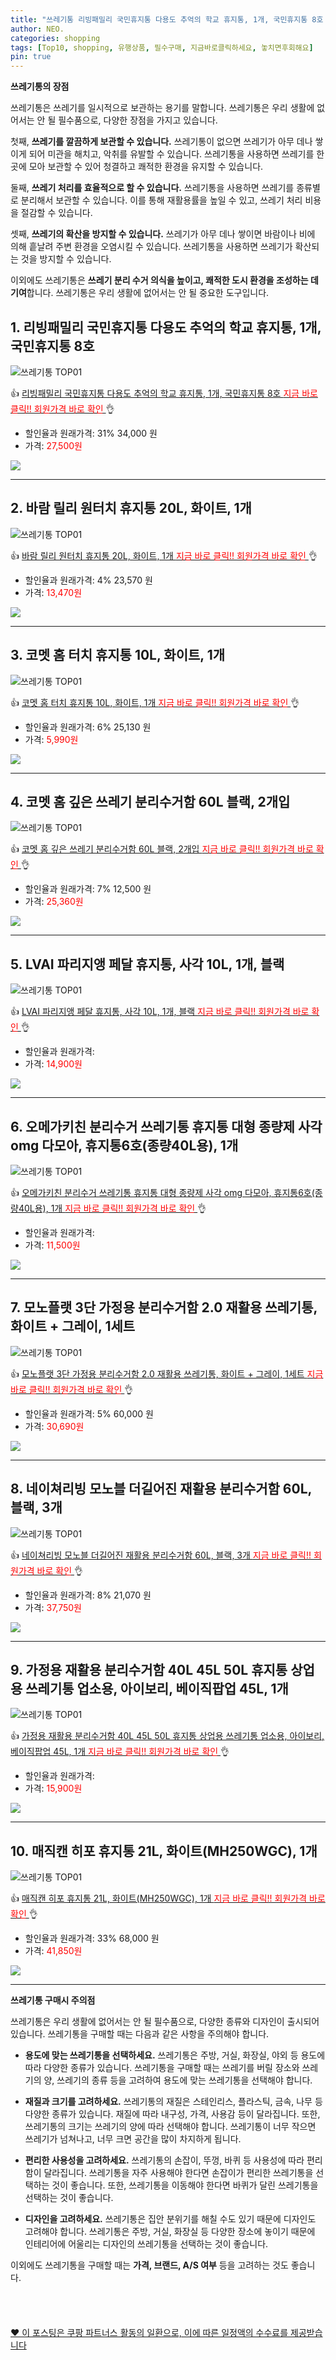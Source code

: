 ```yaml
---
title: "쓰레기통 리빙패밀리 국민휴지통 다용도 추억의 학교 휴지통, 1개, 국민휴지통 8호 필수 필요 추천 제품 비교 최저 가격 비교 장점 구매가이드"
author: NEO.
categories: shopping
tags: [Top10, shopping, 유행상품, 필수구매, 지금바로클릭하세요, 놓치면후회해요]
pin: true
---
```

**쓰레기통의 장점**

쓰레기통은 쓰레기를 일시적으로 보관하는 용기를 말합니다. 쓰레기통은 우리 생활에 없어서는 안 될 필수품으로, 다양한 장점을 가지고 있습니다.

첫째, **쓰레기를 깔끔하게 보관할 수 있습니다.** 쓰레기통이 없으면 쓰레기가 아무 데나 쌓이게 되어 미관을 해치고, 악취를 유발할 수 있습니다. 쓰레기통을 사용하면 쓰레기를 한곳에 모아 보관할 수 있어 청결하고 쾌적한 환경을 유지할 수 있습니다.

둘째, **쓰레기 처리를 효율적으로 할 수 있습니다.** 쓰레기통을 사용하면 쓰레기를 종류별로 분리해서 보관할 수 있습니다. 이를 통해 재활용률을 높일 수 있고, 쓰레기 처리 비용을 절감할 수 있습니다.

셋째, **쓰레기의 확산을 방지할 수 있습니다.** 쓰레기가 아무 데나 쌓이면 바람이나 비에 의해 흩날려 주변 환경을 오염시킬 수 있습니다. 쓰레기통을 사용하면 쓰레기가 확산되는 것을 방지할 수 있습니다.

이외에도 쓰레기통은 **쓰레기 분리 수거 의식을 높이고, 쾌적한 도시 환경을 조성하는 데 기여**합니다. 쓰레기통은 우리 생활에 없어서는 안 될 중요한 도구입니다.

   

## 1. 리빙패밀리 국민휴지통 다용도 추억의 학교 휴지통, 1개, 국민휴지통 8호

![쓰레기통 TOP01](https://thumbnail8.coupangcdn.com/thumbnails/remote/490x490ex/image/vendor_inventory/0300/c5a52715eb3eb3691bfa8677ad7354988794216e3b740c8d1745821150f4.jpg)


👍 [리빙패밀리 국민휴지통 다용도 추억의 학교 휴지통, 1개, 국민휴지통 8호 <font color=red> 지금 바로 클릭!! 회원가격 바로 확인 </font> ](https://link.coupang.com/re/AFFSDP?lptag=AF3617701&subid=GithubCoopas&pageKey=343913930&traceid=V0-153&itemId=1092615886&vendorItemId=5608506092) 👌 


- 할인율과 원래가격: 31%  34,000   원
- 가격: <span style='color:red'>27,500원</span>

[![](/discount_price.png)](https://link.coupang.com/re/AFFSDP?lptag=AF3617701&subid=GithubCoopas&pageKey=343913930&traceid=V0-153&itemId=1092615886&vendorItemId=5608506092)

---


   

## 2. 바람 릴리 원터치 휴지통 20L, 화이트, 1개

![쓰레기통 TOP01](https://thumbnail8.coupangcdn.com/thumbnails/remote/490x490ex/image/retail/images/2414587743406878-c5b50330-efaa-40c5-99c9-7c74c09623e4.jpg)


👍 [바람 릴리 원터치 휴지통 20L, 화이트, 1개 <font color=red> 지금 바로 클릭!! 회원가격 바로 확인 </font> ](https://link.coupang.com/re/AFFSDP?lptag=AF3617701&subid=GithubCoopas&pageKey=146831471&traceid=V0-153&itemId=425173195&vendorItemId=4046551205) 👌 


- 할인율과 원래가격: 4%  23,570   원
- 가격: <span style='color:red'>13,470원</span>

[![](/discount_price.png)](https://link.coupang.com/re/AFFSDP?lptag=AF3617701&subid=GithubCoopas&pageKey=146831471&traceid=V0-153&itemId=425173195&vendorItemId=4046551205)

---


   

## 3. 코멧 홈 터치 휴지통 10L, 화이트, 1개

![쓰레기통 TOP01](https://thumbnail7.coupangcdn.com/thumbnails/remote/490x490ex/image/retail/images/3249626312647782-c0df908f-b21d-4d6a-a0e1-53eab9ba9184.jpg)


👍 [코멧 홈 터치 휴지통 10L, 화이트, 1개 <font color=red> 지금 바로 클릭!! 회원가격 바로 확인 </font> ](https://link.coupang.com/re/AFFSDP?lptag=AF3617701&subid=GithubCoopas&pageKey=7373074555&traceid=V0-153&itemId=19023954374&vendorItemId=86148227409) 👌 


- 할인율과 원래가격: 6%  25,130   원
- 가격: <span style='color:red'>5,990원</span>

[![](/discount_price.png)](https://link.coupang.com/re/AFFSDP?lptag=AF3617701&subid=GithubCoopas&pageKey=7373074555&traceid=V0-153&itemId=19023954374&vendorItemId=86148227409)

---


   

## 4. 코멧 홈 깊은 쓰레기 분리수거함 60L 블랙, 2개입

![쓰레기통 TOP01](https://thumbnail7.coupangcdn.com/thumbnails/remote/490x490ex/image/retail/images/9693853835476097-b8fffe27-090d-47b8-91ea-c830820da923.jpg)


👍 [코멧 홈 깊은 쓰레기 분리수거함 60L 블랙, 2개입 <font color=red> 지금 바로 클릭!! 회원가격 바로 확인 </font> ](https://link.coupang.com/re/AFFSDP?lptag=AF3617701&subid=GithubCoopas&pageKey=6204037312&traceid=V0-153&itemId=12327742160&vendorItemId=79597757094) 👌 


- 할인율과 원래가격: 7%  12,500   원
- 가격: <span style='color:red'>25,360원</span>

[![](/discount_price.png)](https://link.coupang.com/re/AFFSDP?lptag=AF3617701&subid=GithubCoopas&pageKey=6204037312&traceid=V0-153&itemId=12327742160&vendorItemId=79597757094)

---


   

## 5. LVAI 파리지앵 페달 휴지통, 사각 10L, 1개, 블랙

![쓰레기통 TOP01](https://thumbnail10.coupangcdn.com/thumbnails/remote/490x490ex/image/vendor_inventory/d339/57fe26060ba9f6da37162a170544d56832a4f6a41fa9b311e8c259a2bf84.jpg)


👍 [LVAI 파리지앵 페달 휴지통, 사각 10L, 1개, 블랙 <font color=red> 지금 바로 클릭!! 회원가격 바로 확인 </font> ](https://link.coupang.com/re/AFFSDP?lptag=AF3617701&subid=GithubCoopas&pageKey=7581484360&traceid=V0-153&itemId=20024692623&vendorItemId=87111140347) 👌 


- 할인율과 원래가격: 
- 가격: <span style='color:red'>14,900원</span>

[![](/discount_price.png)](https://link.coupang.com/re/AFFSDP?lptag=AF3617701&subid=GithubCoopas&pageKey=7581484360&traceid=V0-153&itemId=20024692623&vendorItemId=87111140347)

---


   

## 6. 오메가키친 분리수거 쓰레기통 휴지통 대형 종량제 사각 omg 다모아, 휴지통6호(종량40L용), 1개

![쓰레기통 TOP01](https://thumbnail10.coupangcdn.com/thumbnails/remote/490x490ex/image/vendor_inventory/7483/1337b0d8cfd442a6c88050f189e186ee8b0986fea74fc32061b3e5019345.jpg)


👍 [오메가키친 분리수거 쓰레기통 휴지통 대형 종량제 사각 omg 다모아, 휴지통6호(종량40L용), 1개 <font color=red> 지금 바로 클릭!! 회원가격 바로 확인 </font> ](https://link.coupang.com/re/AFFSDP?lptag=AF3617701&subid=GithubCoopas&pageKey=7580788399&traceid=V0-153&itemId=20011225480&vendorItemId=87175003099) 👌 


- 할인율과 원래가격: 
- 가격: <span style='color:red'>11,500원</span>

[![](/discount_price.png)](https://link.coupang.com/re/AFFSDP?lptag=AF3617701&subid=GithubCoopas&pageKey=7580788399&traceid=V0-153&itemId=20011225480&vendorItemId=87175003099)

---


   

## 7. 모노플랫 3단 가정용 분리수거함 2.0 재활용 쓰레기통, 화이트 + 그레이, 1세트

![쓰레기통 TOP01](https://thumbnail9.coupangcdn.com/thumbnails/remote/490x490ex/image/vendor_inventory/3bbb/022a5d69287680dec93482315697a3e43f6961008886da345292a0519545.jpg)


👍 [모노플랫 3단 가정용 분리수거함 2.0 재활용 쓰레기통, 화이트 + 그레이, 1세트 <font color=red> 지금 바로 클릭!! 회원가격 바로 확인 </font> ](https://link.coupang.com/re/AFFSDP?lptag=AF3617701&subid=GithubCoopas&pageKey=6528570582&traceid=V0-153&itemId=14491001249&vendorItemId=87233596434) 👌 


- 할인율과 원래가격: 5%  60,000   원
- 가격: <span style='color:red'>30,690원</span>

[![](/discount_price.png)](https://link.coupang.com/re/AFFSDP?lptag=AF3617701&subid=GithubCoopas&pageKey=6528570582&traceid=V0-153&itemId=14491001249&vendorItemId=87233596434)

---


   

## 8. 네이쳐리빙 모노블 더길어진 재활용 분리수거함 60L, 블랙, 3개

![쓰레기통 TOP01](https://thumbnail8.coupangcdn.com/thumbnails/remote/490x490ex/image/rs_quotation_api/3fabwgw2/b783c99e84c64cf4bf289f72a1124bc5.jpg)


👍 [네이쳐리빙 모노블 더길어진 재활용 분리수거함 60L, 블랙, 3개 <font color=red> 지금 바로 클릭!! 회원가격 바로 확인 </font> ](https://link.coupang.com/re/AFFSDP?lptag=AF3617701&subid=GithubCoopas&pageKey=6060346443&traceid=V0-153&itemId=12458231142&vendorItemId=79727225001) 👌 


- 할인율과 원래가격: 8%  21,070   원
- 가격: <span style='color:red'>37,750원</span>

[![](/discount_price.png)](https://link.coupang.com/re/AFFSDP?lptag=AF3617701&subid=GithubCoopas&pageKey=6060346443&traceid=V0-153&itemId=12458231142&vendorItemId=79727225001)

---


   

## 9. 가정용 재활용 분리수거함 40L 45L 50L 휴지통 상업용 쓰레기통 업소용, 아이보리, 베이직팝업 45L, 1개

![쓰레기통 TOP01](https://thumbnail7.coupangcdn.com/thumbnails/remote/490x490ex/image/vendor_inventory/aa7d/9242785e6a67afc1c1c70e082fff5b7cfa9d2dbfdb1cf519bb09dc6c20f7.jpg)


👍 [가정용 재활용 분리수거함 40L 45L 50L 휴지통 상업용 쓰레기통 업소용, 아이보리, 베이직팝업 45L, 1개 <font color=red> 지금 바로 클릭!! 회원가격 바로 확인 </font> ](https://link.coupang.com/re/AFFSDP?lptag=AF3617701&subid=GithubCoopas&pageKey=7220870918&traceid=V0-153&itemId=18298583568&vendorItemId=78391637363) 👌 


- 할인율과 원래가격: 
- 가격: <span style='color:red'>15,900원</span>

[![](/discount_price.png)](https://link.coupang.com/re/AFFSDP?lptag=AF3617701&subid=GithubCoopas&pageKey=7220870918&traceid=V0-153&itemId=18298583568&vendorItemId=78391637363)

---


   

## 10. 매직캔 히포 휴지통 21L, 화이트(MH250WGC), 1개

![쓰레기통 TOP01](https://thumbnail7.coupangcdn.com/thumbnails/remote/490x490ex/image/retail/images/2020/10/23/21/5/5467df59-51f6-48ed-958d-c0e13c33028a.jpg)


👍 [매직캔 히포 휴지통 21L, 화이트(MH250WGC), 1개 <font color=red> 지금 바로 클릭!! 회원가격 바로 확인 </font> ](https://link.coupang.com/re/AFFSDP?lptag=AF3617701&subid=GithubCoopas&pageKey=2316949007&traceid=V0-153&itemId=3999208906&vendorItemId=71983480995) 👌 


- 할인율과 원래가격: 33%  68,000   원
- 가격: <span style='color:red'>41,850원</span>

[![](/discount_price.png)](https://link.coupang.com/re/AFFSDP?lptag=AF3617701&subid=GithubCoopas&pageKey=2316949007&traceid=V0-153&itemId=3999208906&vendorItemId=71983480995)

---
**쓰레기통 구매시 주의점**

쓰레기통은 우리 생활에 없어서는 안 될 필수품으로, 다양한 종류와 디자인이 출시되어 있습니다. 쓰레기통을 구매할 때는 다음과 같은 사항을 주의해야 합니다.

* **용도에 맞는 쓰레기통을 선택하세요.** 쓰레기통은 주방, 거실, 화장실, 야외 등 용도에 따라 다양한 종류가 있습니다. 쓰레기통을 구매할 때는 쓰레기를 버릴 장소와 쓰레기의 양, 쓰레기의 종류 등을 고려하여 용도에 맞는 쓰레기통을 선택해야 합니다.

* **재질과 크기를 고려하세요.** 쓰레기통의 재질은 스테인리스, 플라스틱, 금속, 나무 등 다양한 종류가 있습니다. 재질에 따라 내구성, 가격, 사용감 등이 달라집니다. 또한, 쓰레기통의 크기는 쓰레기의 양에 따라 선택해야 합니다. 쓰레기통이 너무 작으면 쓰레기가 넘쳐나고, 너무 크면 공간을 많이 차지하게 됩니다.

* **편리한 사용성을 고려하세요.** 쓰레기통의 손잡이, 뚜껑, 바퀴 등 사용성에 따라 편리함이 달라집니다. 쓰레기통을 자주 사용해야 한다면 손잡이가 편리한 쓰레기통을 선택하는 것이 좋습니다. 또한, 쓰레기통을 이동해야 한다면 바퀴가 달린 쓰레기통을 선택하는 것이 좋습니다.

* **디자인을 고려하세요.** 쓰레기통은 집안 분위기를 해칠 수도 있기 때문에 디자인도 고려해야 합니다. 쓰레기통은 주방, 거실, 화장실 등 다양한 장소에 놓이기 때문에 인테리어에 어울리는 디자인의 쓰레기통을 선택하는 것이 좋습니다.

이외에도 쓰레기통을 구매할 때는 **가격, 브랜드, A/S 여부** 등을 고려하는 것도 좋습니다.<br><br><br><br><br> [ ❤  이 포스팅은 쿠팡 파트너스 활동의 일환으로, 이에 따른 일정액의 수수료를 제공받습니다](https://link.coupang.com/a/bcEFyh)